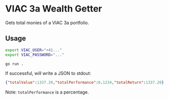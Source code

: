 # VIAC 3a Wealth Getter
Gets total monies of a VIAC 3a portfolio.

## Usage
```bash
export VIAC_USER="+41..."
export VIAC_PASSWORD="..."

go run .
```

If successful, will write a JSON to stdout:
```json
{"totalValue":1337.20,"totalPerformance":0.1234,"totalReturn":1337.20}
```

Note: `totalPerformance` is a percentage.